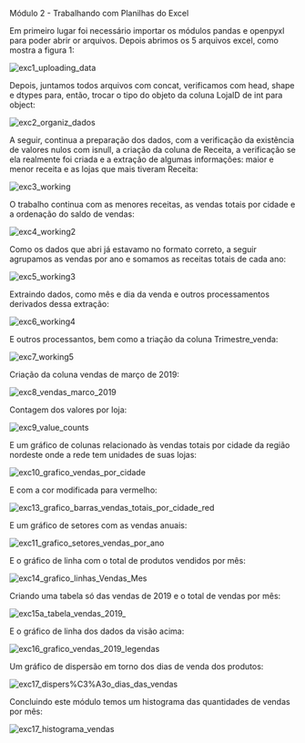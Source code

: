 
Módulo 2 - Trabalhando com Planilhas do Excel

Em primeiro lugar foi necessário importar os módulos pandas e openpyxl para poder abrir or arquivos. Depois abrimos os 5 arquivos excel, como mostra a figura 1:

![exc1_uploading_data](https://github.com/geosidnei/desafio1-cd/blob/main/exc1_uploading_data.png)


Depois, juntamos todos arquivos com concat, verificamos com head, shape e dtypes para, então, trocar o tipo do objeto da coluna LojaID de int para object:

![exc2_organiz_dados](https://github.com/geosidnei/desafio1-cd/blob/main/exc2_organiz_dados.png)


A seguir, continua a preparação dos dados, com a verificação da existência de valores nulos com isnull, a criação da coluna de Receita, a verificação se ela realmente foi criada e a extração de algumas informações: maior e menor receita e as lojas que mais tiveram Receita:


![exc3_working](https://github.com/geosidnei/desafio1-cd/blob/main/exc3_working.png)



O trabalho continua com as menores receitas, as vendas totais por cidade e a ordenação do saldo de vendas:


![exc4_working2](https://github.com/geosidnei/desafio1-cd/blob/main/exc4_working2.png)


Como os dados que abri já estavamo no formato correto, a seguir agrupamos as vendas por ano e somamos as receitas totais de cada ano:


![exc5_working3](https://github.com/geosidnei/desafio1-cd/blob/main/exc5_working3.png)


Extraindo dados, como mês e dia da venda e outros processamentos derivados dessa extração:

![exc6_working4](https://github.com/geosidnei/desafio1-cd/blob/main/exc6_working4.png)


E outros processantos, bem como a triação da coluna Trimestre_venda:


![exc7_working5](https://github.com/geosidnei/desafio1-cd/blob/main/exc7_working5.png)

Criação da coluna vendas de março de 2019:

![exc8_vendas_marco_2019](https://github.com/geosidnei/desafio1-cd/blob/main/exc8_vendas_marco_2019.png)

Contagem dos valores por loja:

![exc9_value_counts](https://github.com/geosidnei/desafio1-cd/blob/main/exc9_value_counts.png)


E um gráfico de colunas relacionado às vendas totais por cidade da região nordeste onde a rede tem unidades de suas lojas:


![exc10_grafico_vendas_por_cidade](https://github.com/geosidnei/desafio1-cd/blob/main/exc10_grafico_vendas_por_cidade.png)

E com a cor modificada para vermelho:

![exc13_grafico_barras_vendas_totais_por_cidade_red](https://github.com/geosidnei/desafio1-cd/blob/main/exc13_grafico_barras_vendas_totais_por_cidade_red.png)

E um gráfico de setores com as vendas anuais:


![exc11_grafico_setores_vendas_por_ano](https://github.com/geosidnei/desafio1-cd/blob/main/exc11_grafico_setores_vendas_por_ano.png)


E o gráfico de linha com o total de produtos vendidos por mês:

![exc14_grafico_linhas_Vendas_Mes](https://github.com/geosidnei/desafio1-cd/blob/main/exc14_grafico_linhas_Vendas_Mes.png)


Criando uma tabela só das vendas de 2019 e o total de vendas por mês:


![exc15a_tabela_vendas_2019_](https://github.com/geosidnei/desafio1-cd/blob/main/exc15a_tabela_vendas_2019_.png)


E o gráfico de linha dos dados da visão acima:


![exc16_grafico_vendas_2019_legendas](https://github.com/geosidnei/desafio1-cd/blob/main/exc16_grafico_vendas_2019_legendas.png)

Um gráfico de dispersão em torno dos dias de venda dos produtos:


![exc17_dispers%C3%A3o_dias_das_vendas](https://github.com/geosidnei/desafio1-cd/blob/main/exc17_dispers%C3%A3o_dias_das_vendas.png)

Concluindo este módulo temos um histograma das quantidades de vendas por mês:

![exc17_histograma_vendas](https://github.com/geosidnei/desafio1-cd/blob/main/exc17_histograma_vendas.png)
